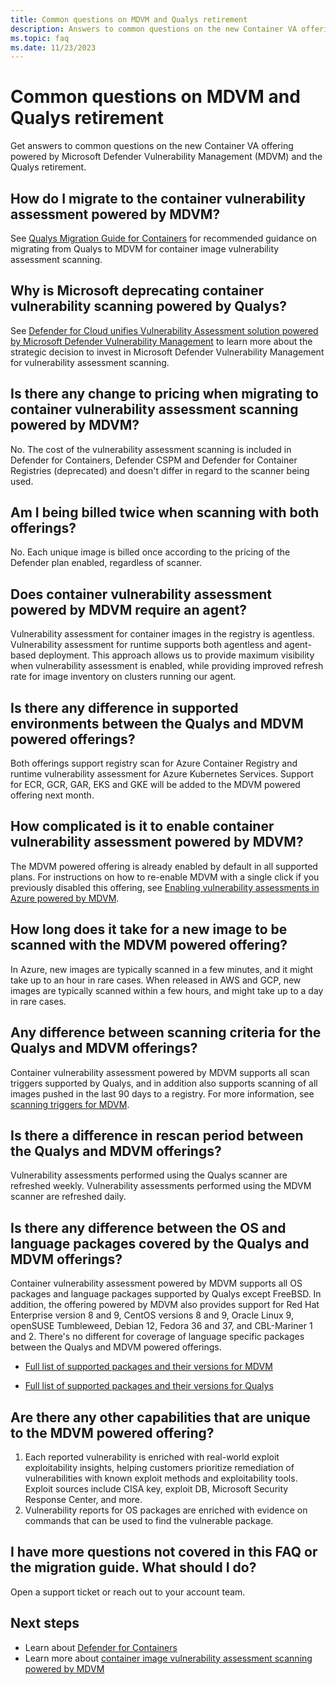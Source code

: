 ```yaml
---
title: Common questions on MDVM and Qualys retirement
description: Answers to common questions on the new Container VA offering powered by Microsoft Defender Vulnerability Management (MDVM) and the Qualys retirement
ms.topic: faq
ms.date: 11/23/2023
---
```


# Common questions on MDVM and Qualys retirement

Get answers to common questions on the new Container VA offering powered by Microsoft Defender Vulnerability Management (MDVM) and the Qualys retirement.

## How do I migrate to the container vulnerability assessment powered by MDVM?

See [Qualys Migration Guide for Containers](migration-from-qualys-to-microsoft-defender-vulnerability-management.md) for recommended guidance on migrating from Qualys to MDVM for container image vulnerability assessment scanning.

## Why is Microsoft deprecating container vulnerability scanning powered by Qualys?

See [Defender for Cloud unifies Vulnerability Assessment solution powered by Microsoft Defender Vulnerability Management](https://techcommunity.microsoft.com/t5/microsoft-defender-for-cloud/defender-for-cloud-unified-vulnerability-assessment-powered-by/ba-p/3990112) to learn more about the strategic decision to invest in Microsoft Defender Vulnerability Management for vulnerability assessment scanning.

## Is there any change to pricing when migrating to container vulnerability assessment scanning powered by MDVM?

No. The cost of the vulnerability assessment scanning is included in Defender for Containers, Defender CSPM and Defender for Container Registries (deprecated) and doesn't differ in regard to the scanner being used.

## Am I being billed twice when scanning with both offerings?

No. Each unique image is billed once according to the pricing of the Defender plan enabled, regardless of scanner.

## Does container vulnerability assessment powered by MDVM require an agent?

Vulnerability assessment for container images in the registry is agentless.
Vulnerability assessment for runtime supports both agentless and agent-based deployment. This approach allows us to provide maximum visibility when vulnerability assessment is enabled, while providing improved refresh rate for image inventory on clusters running our agent.

## Is there any difference in supported environments between the Qualys and MDVM powered offerings?

Both offerings support registry scan for Azure Container Registry and runtime vulnerability assessment for Azure Kubernetes Services.
Support for ECR, GCR, GAR, EKS and GKE will be added to the  MDVM powered offering next month.

## How complicated is it to enable container vulnerability assessment powered by MDVM?

The MDVM powered offering is already enabled by default in all supported plans. For instructions on how to re-enable MDVM with a single click if you previously disabled this offering, see [Enabling vulnerability assessments in Azure powered by MDVM](enable-vulnerability-assessment.md).

## How long does it take for a new image to be scanned with the MDVM powered offering?

In Azure, new images are typically scanned in a few minutes, and it might take up to an hour in rare cases.
When released in AWS and GCP, new images are typically scanned within a few hours, and might take up to a day in rare cases.

## Any difference between scanning criteria for the Qualys and MDVM offerings?

Container vulnerability assessment powered by MDVM supports all scan triggers supported by Qualys, and in addition also supports scanning of all images pushed in the last 90 days to a registry. For more information, see [scanning triggers for MDVM](agentless-container-registry-vulnerability-assessment.md#scan-triggers).

## Is there a difference in rescan period between the Qualys and MDVM offerings?

Vulnerability assessments performed using the Qualys scanner are refreshed weekly.
Vulnerability assessments performed using the MDVM scanner are refreshed daily.

## Is there any difference between the OS and language packages covered by the Qualys and MDVM offerings?

Container vulnerability assessment powered by MDVM supports all OS packages and language packages supported by Qualys except FreeBSD. In addition, the offering powered by MDVM also provides support for Red Hat Enterprise version 8 and 9, CentOS versions 8 and 9, Oracle Linux 9, openSUSE Tumbleweed, Debian 12, Fedora 36 and 37, and CBL-Mariner 1 and 2.
There's no different for coverage of language specific packages between the Qualys and MDVM powered offerings.

- [Full list of supported packages and their versions for MDVM](support-matrix-defender-for-containers.md#registries-and-images-support-for-azure---vulnerability-assessment-powered-by-mdvm)

- [Full list of supported packages and their versions for Qualys](support-matrix-defender-for-containers.md#registries-and-images-support-for-azure---vulnerability-assessment-powered-by-qualys)

## Are there any other capabilities that are unique to the MDVM powered offering?

1. Each reported vulnerability is enriched with real-world exploit exploitability insights, helping customers prioritize remediation of vulnerabilities with known exploit methods and exploitability tools. Exploit sources include CISA key, exploit DB, Microsoft Security Response Center, and more.
1. Vulnerability reports for OS packages are enriched with evidence on commands that can be used to find the vulnerable package.

## I have more questions not covered in this FAQ or the migration guide. What should I do?

Open a support ticket or reach out to your account team.

## Next steps
  
- Learn about [Defender for Containers](defender-for-containers-introduction.md)
- Learn more about [container image vulnerability assessment scanning powered by MDVM](agentless-container-registry-vulnerability-assessment.md)
